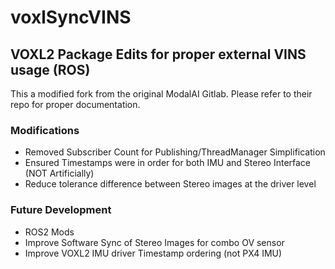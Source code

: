 # voxlSyncVINS
## VOXL2 Package Edits for proper external VINS usage (ROS) 
This a modified fork from the original ModalAI Gitlab. Please refer to their repo for proper documentation.
### Modifications
- Removed Subscriber Count for Publishing/ThreadManager Simplification
- Ensured Timestamps were in order for both IMU and Stereo Interface (NOT Artificially)
- Reduce tolerance difference between Stereo images at the driver level
### Future Development
- ROS2 Mods
- Improve Software Sync of Stereo Images for combo OV sensor
- Improve VOXL2 IMU driver Timestamp ordering (not PX4 IMU) 

